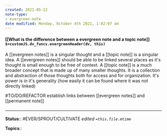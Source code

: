 ```yaml
---
created: 2021-05-22
note-type:
- evergreen-note
date modified: Monday, October 4th 2021, 1:02:07 am
---
```


#### [[What is the difference between a evergreen note and a topic note]] `$=customJS.dv_funcs.evergreenHeader(dv, this)`

A [[evergreen notes]] is a singular thought and a [[topic note]] is a singular idea. A [[evergreen notes]] should be able to be linked several places as it's thought is small enough to be free of context. A [[topic note]] is a much broader concept that is made up of many smaller thoughts. It is a collection and abstraction of those thoughts both for access and for organization. It's power is in it's generality (how easily it can be found where it was not directly linked)

#TO/DO/REFACTOR establish links between [[evergreen notes]] and [[permanent note]]

### <hr class="footnote"/>

**Status**:: #EVER/SPROUT/CULTIVATE
*edited `=this.file.mtime`*

**Topics**::

